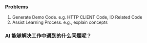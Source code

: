 ### Problems

1. Generate Demo Code. e.g. HTTP CLIENT Code, IO Related Code
2. Assist Learning Process. e.g., explain concepts

### AI 能够解决工作中遇到的什么问题呢？



